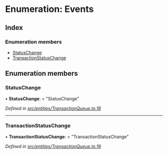 # Enumeration: Events

## Index

### Enumeration members

* [StatusChange](_entities_transactionqueue_.events.md#statuschange)
* [TransactionStatusChange](_entities_transactionqueue_.events.md#transactionstatuschange)

## Enumeration members

###  StatusChange

• **StatusChange**: = "StatusChange"

*Defined in [src/entities/TransactionQueue.ts:18](https://github.com/PolymathNetwork/polymath-sdk/blob/550676f/src/entities/TransactionQueue.ts#L18)*

___

###  TransactionStatusChange

• **TransactionStatusChange**: = "TransactionStatusChange"

*Defined in [src/entities/TransactionQueue.ts:19](https://github.com/PolymathNetwork/polymath-sdk/blob/550676f/src/entities/TransactionQueue.ts#L19)*
